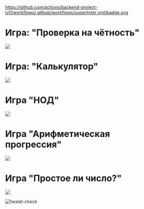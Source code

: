 https://github.com/actions/backend-project-lvl1/workflows/.github/workflows/superlinter.yml/badge.svg

# Игра: "Проверка на чётность"

<a href="https://asciinema.org/a/X9dS9c50RH8VhanYgWoLcWVIx" target="_blank"><img src="https://asciinema.org/a/X9dS9c50RH8VhanYgWoLcWVIx.svg" /></a>

# Игра: "Калькулятор"

<a href="https://asciinema.org/a/nP9qsa30apcIZF0EhzpqzYNdD" target="_blank"><img src="https://asciinema.org/a/nP9qsa30apcIZF0EhzpqzYNdD.svg" /></a>

# Игра "НОД"

<a href="https://asciinema.org/a/ooY0S3Ubnl6skloqICX0qmlc5" target="_blank"><img src="https://asciinema.org/a/ooY0S3Ubnl6skloqICX0qmlc5.svg" /></a>

# Игра "Арифметическая прогрессия"

<a href="https://asciinema.org/a/AwG6sxHCYtHdLWZhxZg4S9dnw" target="_blank"><img src="https://asciinema.org/a/AwG6sxHCYtHdLWZhxZg4S9dnw.svg" /></a>

# Игра "Простое ли число?"

<a href="https://asciinema.org/a/Tj6hu4nVRuueRmxN2KJIdvsvE" target="_blank"><img src="https://asciinema.org/a/Tj6hu4nVRuueRmxN2KJIdvsvE.svg" /></a>

![hexlet-check](https://github.com/Wesrtty/backend-project-lvl1/workflows/hexlet-check/badge.svg?branch=main)

